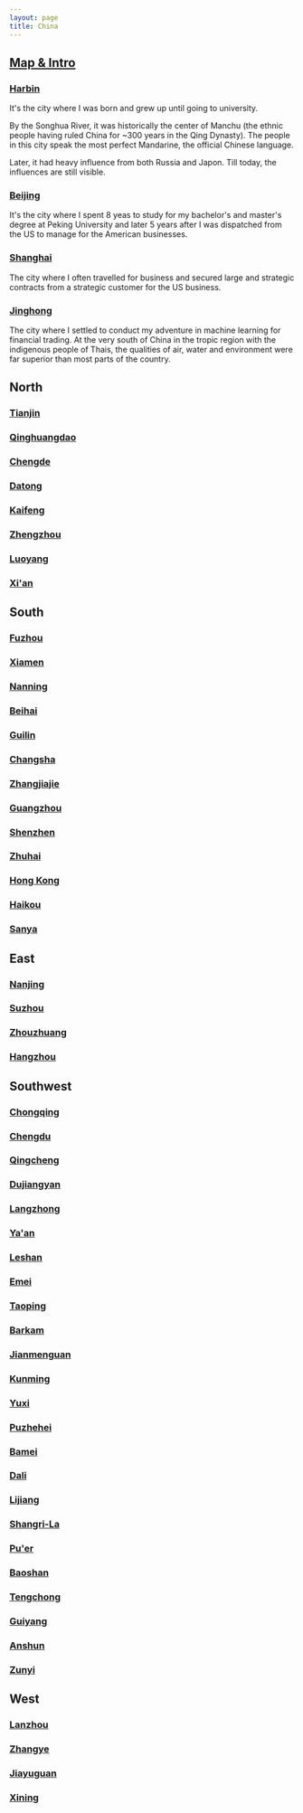 ```yaml
---
layout: page
title: China
---
```


## [Map & Intro](https://goo.gl/maps/vTUQtzAE24vrnWG78)

### [Harbin](https://goo.gl/maps/RgSLbvTJa23sWhqx9)
It's the city where I was born and grew up until going to university.

By the Songhua River, it was historically the center of Manchu (the ethnic people having ruled China for ~300 years in the Qing Dynasty).  The people in this city speak the most perfect Mandarine, the official Chinese language.  

Later, it had heavy influence from both Russia and Japon.  Till today, the influences are still visible.

### [Beijing](https://goo.gl/maps/VaVb1NvrPwfKGX2K9)
It's the city where I spent 8 yeas to study for my bachelor's and master's degree at Peking University and later 5 years after I was dispatched from the US to manage for the American businesses.

### [Shanghai](https://goo.gl/maps/WnCxsjRFqfQrLah17)
The city where I often travelled for business and secured large and strategic contracts from a strategic customer for the US business.

### [Jinghong](https://goo.gl/maps/HA2DErZYrgFQkRHTA)
The city where I settled to conduct my adventure in machine learning for financial trading.  At the very south of China in the tropic region with the indigenous people of Thais, the qualities of air, water and environment were far superior than most parts of the country.

## North

### [Tianjin](https://goo.gl/maps/wnzAQjTSXXbTAcUR7)

### [Qinghuangdao](https://goo.gl/maps/XCH8M1EL77CaiAAp9)

### [Chengde](https://goo.gl/maps/f6mkmRccUo5o9xmP8)

### [Datong](https://goo.gl/maps/TG4EPaQYh3jrr1Bn9)

### [Kaifeng](https://goo.gl/maps/AFtFjiAiDitjLkNz8)

### [Zhengzhou](https://goo.gl/maps/p4mRFHESNUufqswd8)

### [Luoyang](https://goo.gl/maps/9rehD2vbrw3RgQxd6)

### [Xi'an](https://goo.gl/maps/u1ym5ci7GWVsV8kE9)


## South

### [Fuzhou](https://goo.gl/maps/tCJahd6VJdXgxK2W7)

### [Xiamen](https://goo.gl/maps/S69QekThpiUhE82P8)

### [Nanning](https://goo.gl/maps/2RNyPzQkMnDKmqd79)

### [Beihai](https://goo.gl/maps/4hT4AbwCzzsBt9Y46)

### [Guilin](https://goo.gl/maps/zmbTooFuGqwSLHk99)

### [Changsha](https://goo.gl/maps/hCQSJ4kxBT2pTM5v9)

### [Zhangjiajie](https://goo.gl/maps/ccBjpSjjRJbjZ1AX9)

### [Guangzhou](https://goo.gl/maps/quHNUHZQdu7WJygB7)

### [Shenzhen](https://goo.gl/maps/Rx6cVPJjv7hrDmsv5)

### [Zhuhai](https://goo.gl/maps/9cjxdQtEhnRBEtx19)

### [Hong Kong](https://goo.gl/maps/S9AENPW9Dy4zY7rt7)

### [Haikou](https://goo.gl/maps/kdDzbZCY2RSjaHaq5)

### [Sanya](https://goo.gl/maps/xAQoyxY4rMgdMr9u5)


## East

### [Nanjing](https://goo.gl/maps/3YQEks9mdxHDWqu9A)

### [Suzhou](https://goo.gl/maps/oeGDKYaycnsW8AEJ9)

### [Zhouzhuang](https://goo.gl/maps/cuorL4JTAB4zgtS6A)

### [Hangzhou](https://goo.gl/maps/e8fC97LdFDAfWQF27)


## Southwest

### [Chongqing](https://goo.gl/maps/JR7meF6zrEy6pCy8A)

### [Chengdu](https://goo.gl/maps/pvVnMvQDUfd2mgSaA)

### [Qingcheng](https://goo.gl/maps/uGEux1eXaNUSx9Xw5)

### [Dujiangyan](https://goo.gl/maps/8x2U86mCPrJj9LWCA)

### [Langzhong](https://goo.gl/maps/w5GWZpBLZhBRxEKq9)

### [Ya'an](https://goo.gl/maps/6EbZJhKBdz8pHr7S6)

### [Leshan](https://goo.gl/maps/sqJvdDMBA7kNRVydA)

### [Emei](https://goo.gl/maps/7kn7hPKuwXWKAN8k7)

### [Taoping](https://goo.gl/maps/VXGTA8WRevQZL92R8)

### [Barkam](https://goo.gl/maps/LFyM2HRE3Vw8zbp17)

### [Jianmenguan](https://goo.gl/maps/zpacoT2UaVZ9vZRF6)

### [Kunming](https://goo.gl/maps/xVdMU5BrbKib64De9)

### [Yuxi](https://goo.gl/maps/AiYe6mJVNYrn6AYu6)

### [Puzhehei](https://goo.gl/maps/Jrg8ZTygSza3nfKQ7)

### [Bamei](https://goo.gl/maps/C4mGoUA1H7pFRAhz9)

### [Dali](https://goo.gl/maps/TArRs9kkDibaACwk9)

### [Lijiang](https://goo.gl/maps/2jae8xoWUT87KN156)

### [Shangri-La](https://goo.gl/maps/q4kyZX6eRHpLfHr27)

### [Pu'er](https://goo.gl/maps/4vStAe7fkfR6esT57)

### [Baoshan](https://goo.gl/maps/4hFeG8sTGqy66FCR6)

### [Tengchong](https://goo.gl/maps/o1MhNo6opHQnKXzK7)

### [Guiyang](https://goo.gl/maps/NtG7QMu7kSpovjRk7)

### [Anshun](https://goo.gl/maps/9eNB2ZjV5MG3jXeB7)

### [Zunyi](https://goo.gl/maps/eWnxDkPPn2dwQP1N7)


## West

### [Lanzhou](https://goo.gl/maps/naLTYWNggRT6uUy47)

### [Zhangye](https://goo.gl/maps/NVGe1FjxLmWAf9wUA)

### [Jiayuguan](https://goo.gl/maps/T7jkFgTviAuR9XeLA)

### [Xining](https://goo.gl/maps/8MRPjLNQUzSzbMjL7)


